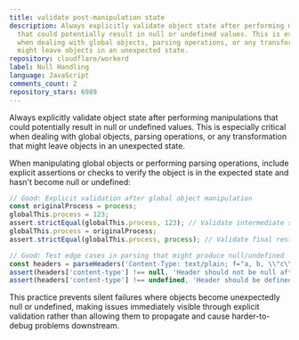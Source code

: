 ```yaml
---
title: validate post-manipulation state
description: Always explicitly validate object state after performing manipulations
  that could potentially result in null or undefined values. This is especially critical
  when dealing with global objects, parsing operations, or any transformation that
  might leave objects in an unexpected state.
repository: cloudflare/workerd
label: Null Handling
language: JavaScript
comments_count: 2
repository_stars: 6989
---
```


Always explicitly validate object state after performing manipulations that could potentially result in null or undefined values. This is especially critical when dealing with global objects, parsing operations, or any transformation that might leave objects in an unexpected state.

When manipulating global objects or performing parsing operations, include explicit assertions or checks to verify the object is in the expected state and hasn't become null or undefined:

```javascript
// Good: Explicit validation after global object manipulation
const originalProcess = process;
globalThis.process = 123;
assert.strictEqual(globalThis.process, 123); // Validate intermediate state
globalThis.process = originalProcess;
assert.strictEqual(globalThis.process, process); // Validate final restoration

// Good: Test edge cases in parsing that might produce null/undefined
const headers = parseHeaders('Content-Type: text/plain; f="a, b, \\"c\\""');
assert(headers['content-type'] !== null, 'Header should not be null after parsing');
assert(headers['content-type'] !== undefined, 'Header should be defined after parsing');
```

This practice prevents silent failures where objects become unexpectedly null or undefined, making issues immediately visible through explicit validation rather than allowing them to propagate and cause harder-to-debug problems downstream.